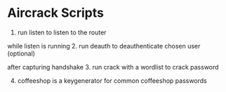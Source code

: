 # Aircrack Scripts

1. run listen to listen to the router

while listen is running
2. run deauth to deauthenticate chosen user (optional)

after capturing handshake
3. run crack with a wordlist to crack password

4. coffeeshop is a keygenerator for common coffeeshop passwords
